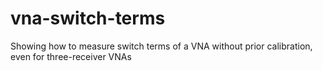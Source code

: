 # vna-switch-terms
Showing how to measure switch terms of a VNA without prior calibration, even for three-receiver VNAs
